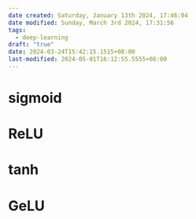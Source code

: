 ```yaml
---
date created: Saturday, January 13th 2024, 17:46:04
date modified: Sunday, March 3rd 2024, 17:31:56
tags:
  - deep-learning
draft: "true"
date: 2024-03-24T15:42:15.1515+08:00
last-modified: 2024-05-01T16:12:55.5555+08:00
---
```


# sigmoid



# ReLU


# tanh


# GeLU

